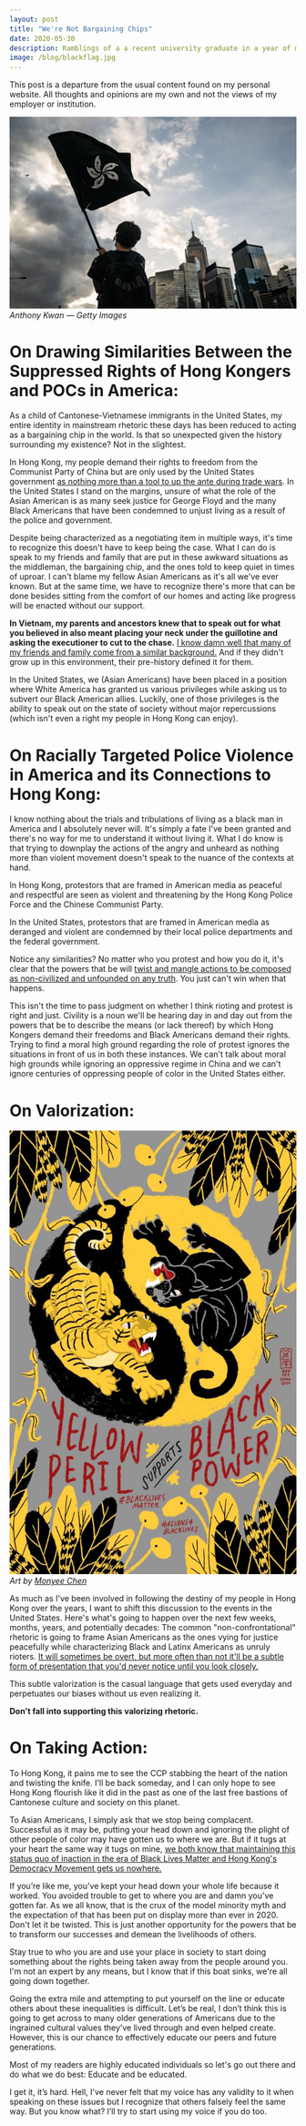 ```yaml
---
layout: post
title: "We're Not Bargaining Chips"
date: 2020-05-30
description: Ramblings of a a recent university graduate in a year of madness predicated by centuries of hate.
image: /blog/blackflag.jpg
---
```


This post is a departure from the usual content found on my personal website. All thoughts and opinions are my own and not the views of my employer or institution.

![ HK protestor waving the black bauhinia flag ](/blog/blackflag.jpg)_Anthony Kwan — Getty Images_

# On Drawing Similarities Between the Suppressed Rights of Hong Kongers and POCs in America:

As a child of Cantonese-Vietnamese immigrants in the United States, my entire identity in mainstream rhetoric these days has been reduced to acting as a bargaining chip in the world. Is that so unexpected given the history surrounding my existence? Not in the slightest.

In Hong Kong, my people demand their rights to freedom from the Communist Party of China but are only used by the United States government [as nothing more than a tool to up the ante during trade wars](https://www.bbc.com/news/world-us-canada-52856876). In the United States I stand on the margins, unsure of what the role of the Asian American is as many seek justice for George Floyd and the many Black Americans that have been condemned to unjust living as a result of the police and government.

Despite being characterized as a negotiating item in multiple ways, it's time to recognize this doesn't have to keep being the case. What I can do is speak to my friends and family that are put in these awkward situations as the middleman, the bargaining chip, and the ones told to keep quiet in times of uproar. I can't blame my fellow Asian Americans as it's all we've ever known. But at the same time, we have to recognize there's more that can be done besides sitting from the comfort of our homes and acting like progress will be enacted without our support.

**In Vietnam, my parents and ancestors knew that to speak out for what you believed in also meant placing your neck under the guillotine and asking the executioner to cut to the chase.** [I know damn well that many of my friends and family come from a similar background.](https://en.wikipedia.org/wiki/Li_Wenliang) And if they didn't grow up in this environment, their pre-history defined it for them.

In the United States, we (Asian Americans) have been placed in a position where White America has granted us various privileges while asking us to subvert our Black American allies. Luckily, one of those privileges is the ability to speak out on the state of society without major repercussions (which isn't even a right my people in Hong Kong can enjoy).

# On Racially Targeted Police Violence in America and its Connections to Hong Kong:

I know nothing about the trials and tribulations of living as a black man in America and I absolutely never will. It's simply a fate I've been granted and there's no way for me to understand it without living it. What I do know is that trying to downplay the actions of the angry and unheard as nothing more than violent movement doesn't speak to the nuance of the contexts at hand.

In Hong Kong, protestors that are framed in American media as peaceful and respectful are seen as violent and threatening by the Hong Kong Police Force and the Chinese Communist Party.

In the United States, protestors that are framed in American media as deranged and violent are condemned by their local police departments and the federal government.

Notice any similarities? No matter who you protest and how you do it, it's clear that the powers that be will [twist and mangle actions to be composed as non-civilized and unfounded on any truth](https://mothership.sg/2020/05/global-times-george-floyd/). You just can't win when that happens.

This isn't the time to pass judgment on whether I think rioting and protest is right and just. Civility is a noun we'll be hearing day in and day out from the powers that be to describe the means (or lack thereof) by which Hong Kongers demand their freedoms and Black Americans demand their rights. Trying to find a moral high ground regarding the role of protest ignores the situations in front of us in both these instances. We can't talk about moral high grounds while ignoring an oppressive regime in China and we can't ignore centuries of oppressing people of color in the United States either.

# On Valorization:

![ Yellow peril support black power ](/blog/yellowperil.jpg)_Art by [Monyee Chen](https://www.chinesebornamerican.com/yellowperil-supports-blackpower)_

As much as I've been involved in following the destiny of my people in Hong Kong over the years, I want to shift this discussion to the events in the United States. Here's what's going to happen over the next few weeks, months, years, and potentially decades: The common "non-confrontational" rhetoric is going to frame Asian Americans as the ones vying for justice peacefully while characterizing Black and Latinx Americans as unruly rioters. [It will sometimes be overt, but more often than not it'll be a subtle form of presentation that you'd never notice until you look closely.](https://journals.sagepub.com/doi/10.1177/0032329299027001005)

This subtle valorization is the casual language that gets used everyday and perpetuates our biases without us even realizing it.

**Don't fall into supporting this valorizing rhetoric.**

# On Taking Action:

To Hong Kong, it pains me to see the CCP stabbing the heart of the nation and twisting the knife. I'll be back someday, and I can only hope to see Hong Kong flourish like it did in the past as one of the last free bastions of Cantonese culture and society on this planet.

To Asian Americans, I simply ask that we stop being complacent. Successful as it may be, putting your head down and ignoring the plight of other people of color may have gotten us to where we are. But if it tugs at your heart the same way it tugs on mine, [we both know that maintaining this status quo of inaction in the era of Black Lives Matter and Hong Kong's Democracy Movement gets us nowhere.](https://lettersforblacklives.com/)

If you’re like me, you’ve kept your head down your whole life because it worked. You avoided trouble to get to where you are and damn you've gotten far. As we all know, that is the crux of the model minority myth and the expectation of that has been put on display more than ever in 2020. Don't let it be twisted. This is just another opportunity for the powers that be to transform our successes and demean the livelihoods of others.

Stay true to who you are and use your place in society to start doing something about the rights being taken away from the people around you. I'm not an expert by any means, but I know that if this boat sinks, we're all going down together.

Going the extra mile and attempting to put yourself on the line or educate others about these inequalities is difficult. Let’s be real, I don’t think this is going to get across to many older generations of Americans due to the ingrained cultural values they’ve lived through and even helped create. However, this is our chance to effectively educate our peers and future generations.

Most of my readers are highly educated individuals so let's go out there and do what we do best: Educate and be educated.

I get it, it’s hard. Hell, I've never felt that my voice has any validity to it when speaking on these issues but I recognize that others falsely feel the same way. But you know what? I’ll try to start using my voice if you do too.
